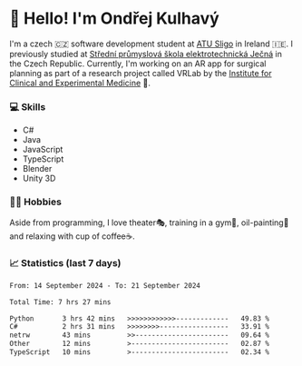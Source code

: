 # 👋 Hello! I'm Ondřej Kulhavý

I'm a czech 🇨🇿 software development student at [ATU Sligo](https://www.itsligo.ie/) in Ireland 🇮🇪. I previously studied at [Střední průmyslová škola elektrotechnická Ječná](https://www.spsejecna.cz/) in the Czech Republic. Currently, I'm working on an AR app for surgical planning as part of a research project called VRLab by the [Institute for Clinical and Experimental Medicine](https://www.ikem.cz/en/) 🏥.

### 💻 Skills
- C#
- Java
- JavaScript
- TypeScript
- Blender
- Unity 3D

### 🏋️‍♂️ Hobbies

Aside from programming, I love theater🎭, training in a gym💪, oil-painting🎨 and relaxing with cup of coffee☕.

### 📈 Statistics (last 7 days)
<!--START_SECTION:waka-->

```txt
From: 14 September 2024 - To: 21 September 2024

Total Time: 7 hrs 27 mins

Python       3 hrs 42 mins   >>>>>>>>>>>>-------------   49.83 %
C#           2 hrs 31 mins   >>>>>>>>-----------------   33.91 %
netrw        43 mins         >>-----------------------   09.64 %
Other        12 mins         >------------------------   02.87 %
TypeScript   10 mins         >------------------------   02.34 %
```

<!--END_SECTION:waka-->



